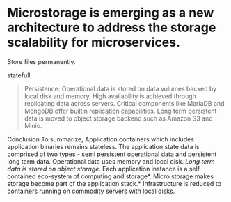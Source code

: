 Microstorage is emerging as a new architecture to address the storage scalability for microservices.
====================================================================================================

Store files permanently.

statefull

> Persistence: Operational data is stored on data volumes backed by local disk and memory. High availability is achieved through replicating data across servers. Critical components like MariaDB and MongoDB offer builtin replication capabilities. Long term persistent data is moved to object storage backend such as Amazon S3 and Minio.

Conclusion
To summarize, Application containers which includes application binaries remains stateless. The application state data is comprised of two types - semi persistent operational data and persistent long term data. Operational data uses memory and local disk. *Long term data is stored on object storage*. Each application instance is a self contained eco-system of computing and storage*. Micro storage makes storage become part of the application stack.* Infrastructure is reduced to containers running on commodity servers with local disks.
